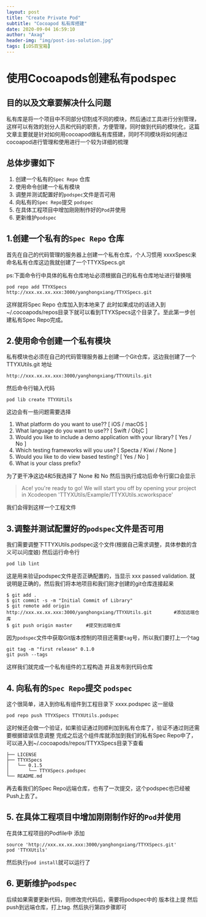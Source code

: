 ```yaml
---
layout: post
title: "Create Private Pod"
subtitle: "Cocoapod 私有库搭建"
date: 2020-09-04 16:59:10
author: "Axag"
header-img: "img/post-ios-solution.jpg"
tags: [iOS百宝箱]
---
```

# 使用Cocoapods创建私有podspec

## 目的以及文章要解决什么问题
私有库是将一个项目中不同部分切割成不同的模块，然后通过工具进行分别管理，这样可以有效的划分人员和代码的职责，方便管理，同时做到代码的模块化，这篇文章主要就是针对如何用cocoapod做私有库搭建，同时不同模块将如何通过cocoapod进行管理和使用进行一个较为详细的梳理

## 总体步骤如下
1. 创建一个私有的`Spec Repo` 仓库
2. 使用命令创建一个私有模块
3. 调整并测试配置好的`podspec`文件是否可用
4. 向私有的`Spec Repo`提交 `podspec`
5. 在具体工程项目中增加刚刚制作好的`Pod`并使用
6. 更新维护`podspec` 
 
## 1.创建一个私有的`Spec Repo` 仓库
首先在自己的代码管理的服务器上创建一个私有仓库，个人习惯用 xxxxSpesc来命名私有仓库这边我就创建了一个TTYXSpecs.git

ps:下面命令行中具体的私有仓库地址必须根据自己的私有仓库地址进行替换哦

```pod repo add TTYXSpecs http://xxx.xx.xx.xxx:3000/yanghongxiang/TTYXSpecs.git ```

这样就将Spec Repo 仓库加入到本地来了
此时如果成功的话进入到~/.cocoapods/repos目录下就可以看到TTYXSpecs这个目录了。至此第一步创建私有Spec Repo完成。

## 2.使用命令创建一个私有模块
私有模块也必须在自己的代码管理服务器上创建一个Git仓库，这边我创建了一个TTYXUtils.git 地址 

`http://xxx.xx.xx.xxx:3000/yanghongxiang/TTYXUtils.git`

然后命令行输入代码

``` pod lib create TTYXUtils ```

这边会有一些问题需要选择

1. What platform do you want to use?? [ iOS / macOS ]
2. What language do you want to use?? [ Swift / ObjC ]
3. Would you like to include a demo application with your library? [ Yes / No ]
4. Which testing frameworks will you use? [ Specta / Kiwi / None ]
5. Would you like to do view based testing? [ Yes / No ]
6. What is your class prefix?

为了更干净这边4和5我选择了 None 和 No
然后当执行成功后命令行窗口会显示

 > Ace! you're ready to go! We will start you off by opening your project in Xcodeopen 'TTYXUtils/Example/TTYXUtils.xcworkspace' 
 
 我们会得到这样一个工程文件


## 3.调整并测试配置好的`podspec`文件是否可用

我们需要调整下TTYXUtils.podspec这个文件(根据自己需求调整，具体参数的含义可以问度娘)
然后运行命令行

```pod lib lint``` 

这是用来验证podspec文件是否正确配置的，当显示 xxx passed validation. 就说明是正确的，然后我们将本地项目和我们刚才创建的git仓库连接起来

``` 
$ git add .
$ git commit -s -m "Initial Commit of Library"
$ git remote add origin http://xxx.xx.xx.xxx:3000/yanghongxiang/TTYXUtils.git        #添加远端仓库
$ git push origin master     #提交到远端仓库
```

因为`podspec`文件中获取Git版本控制的项目还需要`tag`号，所以我们要打上一个tag

```
git tag -m "first release" 0.1.0
git push --tags 
```

这样我们就完成一个私有组件的工程构造 并且发布到代码仓库

## 4. 向私有的`Spec Repo`提交 `podspec`

这个很简单，进入到你私有组件到工程目录下 xxxx.podspec 这一层级

```pod repo push TTYXSpecs TTYXUtils.podspec```

<!-- pod repo push TTYXSpecs TTYXUtils.podspec --allow-warnings --verbose --use-libraries -->

这时候还会做一个验证，如果验证通过则顺利加到私有仓库了，验证不通过则还需要根据错误信息调整
完成之后这个组件库就添加到我们的私有Spec Repo中了，可以进入到~/.cocoapods/repos/TTYXSpecs目录下查看

```
├── LICENSE
├── TTYXSpecs
│   └── 0.1.5
│       └── TTYXSpecs.podspec
└── README.md
```

再去看我们的Spec Repo远端仓库，也有了一次提交，这个podspec也已经被Push上去了。

## 5. 在具体工程项目中增加刚刚制作好的`Pod`并使用

在具体工程项目的Podfile中 添加
```
source 'http://xxx.xx.xx.xxx:3000/yanghongxiang/TTYXSpecs.git'
pod 'TTYXUtils'
```
然后执行`pod install`就可以运行了

## 6. 更新维护`podspec` 
后续如果需要更新代码，则修改完代码后，需要将podspec中的 版本往上提
然后push到远端仓库，打上tag.
然后执行第四步骤即可